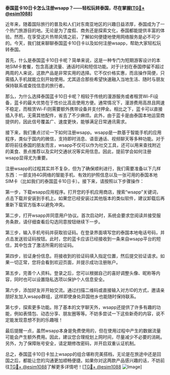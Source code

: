 **泰国蓝卡10日卡怎么注册wsapp？——轻松玩转泰国，尽在掌握[[TG💪+ @esim1088](https://t.me/s/esim1088)]**

近年来，随着国际旅行的普及和人们对东南亚地区的兴趣日益浓厚，泰国成为了一个热门旅游目的地。无论是为了度假、商务还是探索文化，泰国都能提供丰富的体验。然而，在享受这片热带风情之前，了解如何便捷地使用网络服务是必不可少的。今天，我们就来聊聊泰国蓝卡10日卡以及如何注册wsapp，帮助大家轻松玩转泰国。

首先，什么是泰国蓝卡10日卡呢？简单来说，这是一种专门为短期游客设计的本地SIM卡套餐，包含高速流量、通话时间和短信功能。对于计划在泰国停留不超过两周的人来说，这款产品是非常实用的选择。它不仅价格实惠，而且操作简便，只需插入手机就能立刻开始使用。尤其适合那些希望快速融入当地生活、随时与朋友保持联系或查找信息的旅行者。

那么，为什么选择泰国蓝卡10日卡呢？相较于传统的漫游服务或者租赁Wi-Fi设备，蓝卡的最大优势在于性价比高且使用方便。通常情况下，漫游费用高昂且网速不稳定，而租赁Wi-Fi则需要额外携带设备并支付押金。相比之下，蓝卡可以直接插入手机，无需其他配件，省去了不少麻烦。此外，由于蓝卡是由泰国本地运营商提供的，因此信号覆盖广、速度更快，能够满足日常通讯需求。

接下来，我们重点讨论一下如何注册wsapp。wsapp是一款基于智能手机的应用程序，类似于国内的微信，支持即时消息、语音通话、视频聊天等多种功能。对于即将前往泰国的朋友而言，wsapp不仅可以作为社交工具，还可以用来查找附近的美食、景点推荐以及实时交通状况等实用信息。因此，提前学会如何注册wsapp显得尤为重要。

注册wsapp的过程其实并不复杂，但为了确保顺利进行，我们需要准备以下几样东西：一部支持4G网络的智能手机、有效的护照信息以及一张可用的泰国本地SIM卡（比如我们的泰国蓝卡10日卡）。接下来，请按照以下步骤操作：

第一步，下载wsapp应用程序。打开您的手机应用商店，搜索“wsapp”关键词，点击下载并安装到手机上。如果您已经安装过其他版本的类似软件，建议卸载后再重新下载官方版本以避免冲突。

第二步，打开wsapp并同意用户协议。首次启动时，系统会要求您阅读并接受服务条款，请仔细查看后勾选同意按钮继续下一步。

第三步，输入手机号码并获取验证码。在登录界面填写您的泰国本地电话号码，并点击发送验证码按钮。此时，您的蓝卡应该已经接收到一条来自wsapp平台的短信，其中包含了激活所需的验证码。

第四步，验证身份信息。将接收到的验证码填入指定位置，然后提交验证请求。如果一切正常，您将会看到欢迎页面，并提示成功注册账户。

第五步，完善个人资料。登录之后，您可以根据自己的喜好调整头像、昵称等内容，同时也可以设置隐私选项以保护个人信息安全。

第六步，添加好友并开始交流。通过扫描二维码或直接输入对方ID的方式，邀请亲朋好友加入wsapp群组，这样即使身处异国他乡也能随时保持联系。

第七步，探索更多功能。除了基本的文字聊天外，wsapp还提供了许多有趣的功能，例如表情包、动态分享、朋友圈等等。不妨多尝试一下这些新奇的内容，说不定能发现意想不到的乐趣哦！

最后提醒一点，虽然wsapp本身是免费使用的，但在使用过程中产生的数据流量可能会产生额外费用。因此，建议您合理规划上网时间，尽量减少不必要的消耗。另外，为了保障账号安全，请定期修改密码，并开启双重认证机制。

总之，泰国蓝卡10日卡加上wsapp的组合堪称完美搭档，无论是在旅途中还是回国之后，都能让您的沟通更加顺畅便捷。如果你对这两款产品感兴趣的话，不妨前往[TG💪+ @esim1088](https://t.me/s/esim1088)了解更多详情吧！[[TG💪+ @esim1088](https://t.me/s/esim1088) ![Image](https://i.postimg.cc/4NQfJmqS/Snipaste-2025-05-13-00-14-12.png)]